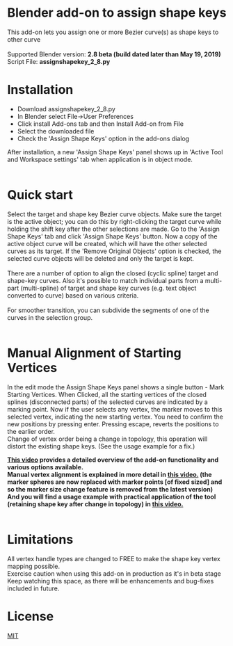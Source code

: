 # Blender add-on to assign shape keys<br>
This add-on lets you assign one or more Bezier curve(s) as shape keys to other curve<br><br>
Supported Blender version: <b>2.8 beta (build dated later than May 19, 2019)<br></b>
Script File: <b>assignshapekey_2_8.py <br></b>

# Installation
- Download assignshapekey_2_8.py
- In Blender select File->User Preferences
- Click install Add-ons tab and then Install Add-on from File
- Select the downloaded file
- Check the 'Assign Shape Keys' option in the add-ons dialog <br>
  
After installation, a new 'Assign Shape Keys' panel shows up in 'Active Tool and Workspace settings' tab when application is in object mode. <br><br>

# Quick start
Select the target and shape key Bezier curve objects. Make sure the target is the active object; you can do this by right-clicking the target curve while holding the shift key after the other selections are made. Go to the 'Assign Shape Keys' tab and click 'Assign Shape Keys' button. Now a copy of the active object curve will be created, which will have the other selected curves as its target. If the 'Remove Original Objects' option is checked, the selected curve objects will be deleted and only the target is kept. <br><br>
There are a number of option to align the closed (cyclic spline) target and shape-key curves. Also it's possible to match individual parts from a multi-part (multi-spline) of target and shape key curves (e.g. text object converted to curve) based on various criteria.<br><br>
For smoother transition, you can subdivide the segments of one of the curves in the selection group.<br><br>

# Manual Alignment of Starting Vertices
In the edit mode the Assign Shape Keys panel shows a single button - Mark Starting Vertices. When Clicked, all the starting vertices of the closed splines (disconnected parts) of the selected curves are indicated by a marking point. Now if the user selects any vertex, the marker moves to this selected vertex, indicating the new starting vertex. You need to confirm the new positions by pressing enter. Pressing escape, reverts the positions to the earlier order.<br>
Change of vertex order being a change in topology, this operation will distort the existing shape keys. (See the usage example for a fix.)

<b><a href=https://youtu.be/1pDd_GgsfSM> This video</a> provides a detailed overview of the add-on functionality and various options available.<br>
Manual vertex alignment is explained in more detail in <a href=https://youtu.be/z-H_T2GszvM>this video.</a> (the marker spheres are now replaced with marker points [of fixed sized] and so the marker size change feature is removed from the latest version) <br>
And you will find a usage example with practical application of the tool (retaining shape key after change in topology) in <a href=https://youtu.be/Gt2C2Hlh8Sk>this video.</a><br><br>
</b>

# Limitations
All vertex handle types are changed to FREE to make the shape key vertex mapping possible.<br>
Exercise caution when using this add-on in production as it's in beta stage<br>
Keep watching this space, as there will be enhancements and bug-fixes included in future.<br>

# License
<a href=https://github.com/Shriinivas/assignshapekey/blob/master/LICENSE>MIT</a>
